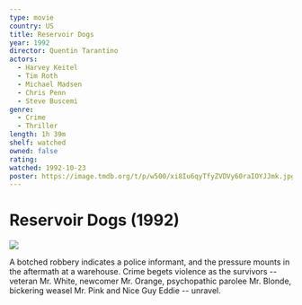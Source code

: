```yaml
---
type: movie
country: US
title: Reservoir Dogs
year: 1992
director: Quentin Tarantino
actors:
  - Harvey Keitel
  - Tim Roth
  - Michael Madsen
  - Chris Penn
  - Steve Buscemi
genre:
  - Crime
  - Thriller
length: 1h 39m
shelf: watched
owned: false
rating:
watched: 1992-10-23
poster: https://image.tmdb.org/t/p/w500/xi8Iu6qyTfyZVDVy60raIOYJJmk.jpg
---
```


# Reservoir Dogs (1992)

![](https://image.tmdb.org/t/p/w500/xi8Iu6qyTfyZVDVy60raIOYJJmk.jpg)

A botched robbery indicates a police informant, and the pressure mounts in the aftermath at a warehouse. Crime begets violence as the survivors -- veteran Mr. White, newcomer Mr. Orange, psychopathic parolee Mr. Blonde, bickering weasel Mr. Pink and Nice Guy Eddie -- unravel.